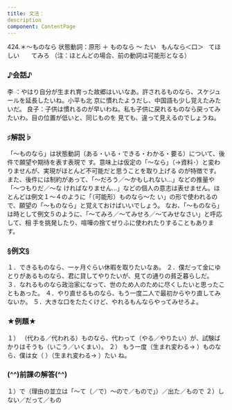 ```yaml
---
title: 文法：
description
component: ContentPage
---
```



424.＊～ものなら
状態動詞：原形 ＋ ものなら ～ たい
  もんなら＜口＞   てほしい
      てみろ
（注：ほとんどの場合、前の動詞は可能形となる）
### ♪会話♪
李 ：やはり自分が生まれ育った故郷はいいなあ。許されるものなら、スケジュールを延長したいね。小平も北 京に慣れたようだし、中国語も少し覚えたみたいだ。 良子：子供は慣れるのが早いわね。私も子供に戻れるものなら戻ってみたいわ。目の位置が低いと、同じものを 見ても、違って見えるのでしょうね。
### ♯解説♭
「～ものなら」は状態動詞（ある・いる・できる・わかる・要る）について、後件で願望や期待を表す表現で す。意味上は仮定の「～なら」（→資料･）と変わりませんが、実現がほとんど不可能だと思うことを取り上げる のが特徴です。また、後件には制約があって、「～だろう／～かもしれない…」などの推量や「～つもりだ／～な
ければなりません…」などの個人の意志は表せません。ほとんどは例文１～４のように「（可能形）ものなら～た
い」の形で使われるので、願望の「～ものなら」と覚えておけばいいでしょう。 なお、「～ものなら」は時として例文５のように、「～てみろ／～てみせろ／～てみせなさい」と呼応して、相
手を挑発したり、喧嘩の捨てぜりふに使われたりすることもあります。
### §例文§
１．できるものなら、一ヶ月ぐらい休暇を取りたいなあ。
２．僕だって金にゆとりがあるものなら、君に貸してやりたいが、見ての通りの貧乏暮らしだ。
３．なれるものなら政治家になって、世のため人のために尽くしたいと思ったこともあった。
４．やり直せるものなら、もう一度二人で最初からやり直してみないか。
５．大きな口をたたくけど、やれるもんならやってみせろよ。
### ★例題★
１） （代わる／代われる）ものなら、代わって（やる／やりたい）が、試験ばかりはそうも（いこう／いくまい）。 ２） もう一度（生まれ変わる→ ）ものなら、僕は女（ ）（生まれ変わる→ ）たい ね。
### (^^)前課の解答(^^)
１）で（理由の並立は「～て（／で）～ので／もので」）／出た／もので
２）しない／だって／もの
